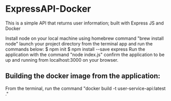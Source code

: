 # ExpressAPI-Docker
This is a simple API that returns user information; built with Express JS and Docker

Install node on your local machine using homebrew command "brew install node"
launch your project directory from the terminal app and run the commands below:
$ npm init
$ npm install --save express
Run the application with the command "node index.js"
confirm the application to be up and running from localhost:3000 on your browser.

## Building the docker image from the application:
From the terminal, run the command "docker build -t user-service-api:latest ."

